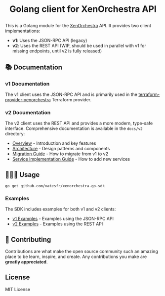 # <p align="center">Golang client for XenOrchestra API</p>
  
This is a Golang module for the [XenOrchestra](https://github.com/vatesfr/xen-orchestra) API. It provides two client implementations:

- **v1**: Uses the JSON-RPC API (legacy)
- **v2**: Uses the REST API (WIP, should be used in parallel with v1 for missing endpoints, until v2 is fully released)

## 📚 Documentation 

### v1 Documentation

The v1 client uses the JSON-RPC API and is primarily used in the [terraform-provider-xenorchestra](https://github.com/vatesfr/terraform-provider-xenorchestra) Terraform provider.

### v2 Documentation

The v2 client uses the REST API and provides a more modern, type-safe interface. Comprehensive documentation is available in the `docs/v2` directory:

- [Overview](docs/v2/01-overview.md) - Introduction and key features
- [Architecture](docs/v2/02-architecture.md) - Design patterns and components
- [Migration Guide](docs/v2/03-migration-guide.md) - How to migrate from v1 to v2
- [Service Implementation Guide](docs/v2/04-service-implementation.md) - How to add new services

## 🧑🏻‍💻 Usage

```shell
go get github.com/vatesfr/xenorchestra-go-sdk
```

### Examples

The SDK includes examples for both v1 and v2 clients:

- [v1 Examples](examples/v1) - Examples using the JSON-RPC API
- [v2 Examples](examples/v2) - Examples using the REST API

## 🍰 Contributing    

Contributions are what make the open source community such an amazing place to be learn, inspire, and create. Any contributions you make are **greatly appreciated**.

## License

MIT License